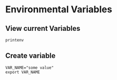 # Environmental Variables

## View current Variables
```
printenv
```

## Create variable
```
VAR_NAME="some value"
export VAR_NAME
```
